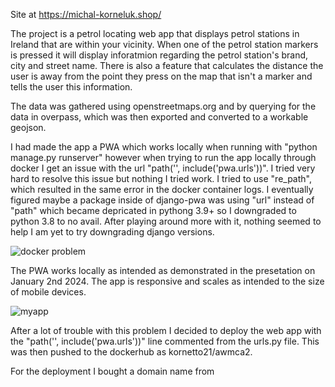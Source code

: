 Site at https://michal-korneluk.shop/

The project is a petrol locating web app that displays petrol stations in Ireland that are within your vicinity. When one of the 
petrol station markers is pressed it will display inforatmion regarding the petrol station's brand, city and street name. There 
is also a feature that calculates the distance the user is away from the point they press on the map that isn't a marker and 
tells the user this information. 

The data was gathered using openstreetmaps.org and by querying for the data in overpass, which was then exported and converted 
to a workable geojson. 

I had made the app a PWA which works locally when running with "python manage.py runserver" however when trying to run the app
locally through docker I get an issue with the url "path('', include('pwa.urls'))". I tried very hard to resolve this issue but 
nothing I tried work. I tried to use "re_path", which resulted in the same error in the docker container logs. I eventually figured
maybe a package inside of django-pwa was using "url" instead of "path" which became depricated in pythong 3.9+ so I downgraded to 
python 3.8 to no avail. After playing around more with it, nothing seemed to help I am yet to try downgrading django versions. 

![docker problem](https://github.com/kurwetto/awmCA/assets/71713449/76eb42c6-691a-49e2-b7c9-d2da00c8f384)

The PWA works locally as intended as demonstrated in the presetation on January 2nd 2024. The app is responsive and scales as
intended to the size of mobile devices. 

![myapp](https://github.com/kurwetto/awmCA/assets/71713449/a57644ea-a8d3-4b22-a963-aed6a888f0f2)

After a lot of trouble with this problem I decided to deploy the web app with the "path('', include('pwa.urls'))" line commented
from the urls.py file. This was then pushed to the dockerhub as kornetto21/awmca2.

For the deployment I bought a domain name from 





